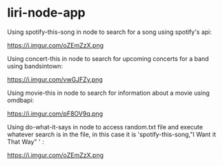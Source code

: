 # liri-node-app


Using spotify-this-song in node to search for a song using spotify's api:

https://i.imgur.com/oZEmZzX.png

Using concert-this in node to search for upcoming concerts for a band using bandsintown:

https://i.imgur.com/vwGJFZy.png

Using movie-this in node to search for information about a movie using omdbapi:

https://i.imgur.com/pF8OV9q.png


Using do-what-it-says in node to access random.txt file and execute whatever search is in the file, in this case it is 'spotify-this-song,"I Want it That Way" ' :

https://i.imgur.com/oZEmZzX.png
